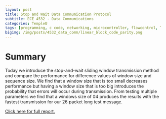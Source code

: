 ```yaml
---
layout: post
title: Stop and Wait Data Communication Protocol
subtitle: ECE 4532 - Data Communications
categories: TempleU
tags: [programming, c code, networking, microcontroller, flowcontrol, TCP]
bigimg: /img/posts/4532_data_comm/linear_block_code_parity.png
---
```


# Summary
Today we introduce the stop-and-wait sliding window transmission method 
and compare the performance for difference values of window size and 
sequence size. We find that a window size that is too small decreases 
performance but having a window size that is too big introduces the 
probability that errors will occur during transmission. From testing 
multiple parameters we find that a windows size of 04 produces the results
with the fastest transmission for our 26 packet long test message.

[Click here for full report.](
https://github.com/dtrejod/myece4532/blob/master/lab5/trejo_devin_005.pdf)
